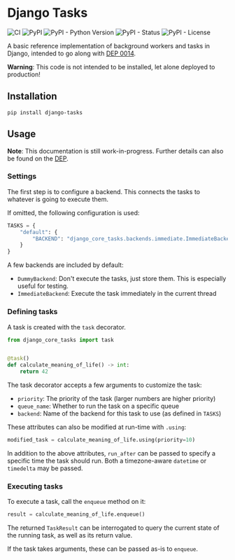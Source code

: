 # Django Tasks

![CI](https://github.com/RealOrangeOne/django-tasks/workflows/CI/badge.svg)
![PyPI](https://img.shields.io/pypi/v/django-tasks.svg)
![PyPI - Python Version](https://img.shields.io/pypi/pyversions/django-tasks.svg)
![PyPI - Status](https://img.shields.io/pypi/status/django-tasks.svg)
![PyPI - License](https://img.shields.io/pypi/l/django-tasks.svg)

A basic reference implementation of background workers and tasks in Django, intended to go along with [DEP 0014](https://github.com/django/deps/pull/86).

**Warning**: This code is not intended to be installed, let alone deployed to production!

## Installation

```
pip install django-tasks
```

## Usage

**Note**: This documentation is still work-in-progress. Further details can also be found on the [DEP](https://github.com/django/deps/pull/86).

### Settings

The first step is to configure a backend. This connects the tasks to whatever is going to execute them.

If omitted, the following configuration is used:

```python
TASKS = {
    "default": {
        "BACKEND": "django_core_tasks.backends.immediate.ImmediateBackend"
    }
}
```

A few backends are included by default:

- `DummyBackend`: Don't execute the tasks, just store them. This is especially useful for testing.
- `ImmediateBackend`: Execute the task immediately in the current thread

### Defining tasks

A task is created with the `task` decorator.

```python
from django_core_tasks import task


@task()
def calculate_meaning_of_life() -> int:
    return 42
```

The task decorator accepts a few arguments to customize the task:

- `priority`: The priority of the task (larger numbers are higher priority)
- `queue_name`: Whether to run the task on a specific queue
- `backend`: Name of the backend for this task to use (as defined in `TASKS`)

These attributes can also be modified at run-time with `.using`:

```python
modified_task = calculate_meaning_of_life.using(priority=10)
```

In addition to the above attributes, `run_after` can be passed to specify a specific time the task should run. Both a timezone-aware `datetime` or `timedelta` may be passed.

### Executing tasks

To execute a task, call the `enqueue` method on it:

```python
result = calculate_meaning_of_life.enqueue()
```

The returned `TaskResult` can be interrogated to query the current state of the running task, as well as its return value.

If the task takes arguments, these can be passed as-is to `enqueue`.
